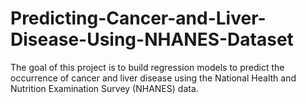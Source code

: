 # Predicting-Cancer-and-Liver-Disease-Using-NHANES-Dataset
The goal of this project is to build regression models to predict the occurrence of cancer and liver disease using the National Health and Nutrition Examination Survey (NHANES) data. 

